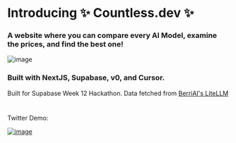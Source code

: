 # Introducing ✨ Countless.dev ✨ 
### A website where you can compare every AI Model, examine the prices, and find the best one!

![image](https://github.com/user-attachments/assets/a39c4252-8d95-489b-aa89-1aa5790959a4)

### Built with NextJS, Supabase, v0, and Cursor.

Built for Supabase Week 12 Hackathon. Data fetched from [BerriAI's LiteLLM](https://github.com/BerriAI/litellm)


#

Twitter Demo:

[![image](https://github.com/user-attachments/assets/4a09c902-75d2-4af3-86e0-7283d2086ae6)](https://twitter.com/ahmetdedeler101/status/1839313737561551359)

